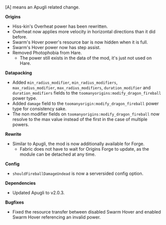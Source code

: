[A] means an Apugli related change.

**Origins**
- Hiss-kin's Overheat power has been rewritten.
- Overheat now applies more velocity in horizontal directions than it did before.
- Swarm's Hover power's resource bar is now hidden when it is full.
- Swarm's Hover power now has step assist.
- Removed Photophobia from Hare.
  - The power still exists in the data of the mod, it's just not used on Hare.

**Datapacking**
- Added `min_radius_modifier`, `min_radius_modifiers`, `max_radius_modifier`, `max_radius_modifiers`, `duration_modifier` and `duration_modifiers` fields to the `toomanyorigins:modify_dragon_fireball` power type.
- Added `damage` field to the `toomanyorigin:modify_dragon_fireball` power type for consistency sake.
- The non modifier fields on `toomanyorigins:modify_dragon_fireball` now resolve to the max value instead of the first in the case of multiple powers.

**Rewrite**
- Similar to Apugli, the mod is now additionally available for Forge.
  - Fabric does not have to wait for Origins Forge to update, as the module can be detached at any time.

**Config**
- `shouldFireballDamageUndead` is now a serversided config option.

**Dependencies**
- Updated Apugli to v2.0.3.

**Bugfixes**
- Fixed the resource transfer between disabled Swarm Hover and enabled Swarm Hover referencing an invalid power.